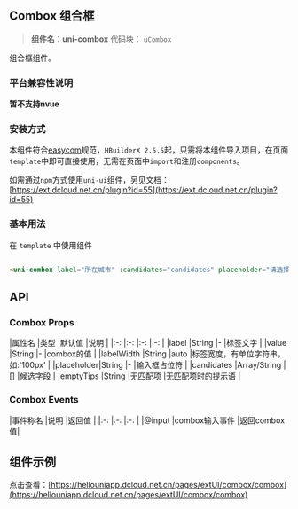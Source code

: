 ## Combox 组合框

> **组件名：uni-combox**
> 代码块： `uCombox`


组合框组件。

### 平台兼容性说明

**暂不支持nvue**

### 安装方式

本组件符合[easycom](https://uniapp.dcloud.io/collocation/pages?id=easycom)规范，`HBuilderX 2.5.5`起，只需将本组件导入项目，在页面`
template`中即可直接使用，无需在页面中`import`和注册`components`。

如需通过`npm`方式使用`uni-ui`组件，另见文档：[https://ext.dcloud.net.cn/plugin?id=55](https://ext.dcloud.net.cn/plugin?id=55)

### 基本用法

在 ``template`` 中使用组件

```html

<uni-combox label="所在城市" :candidates="candidates" placeholder="请选择所在城市" v-model="city"></uni-combox>
```

## API

### Combox Props

|属性名 |类型 |默认值 |说明 | |:-:        |:-:            |:-:        |:-:                                | |label |String |-
|标签文字 | |value |String |- |combox的值 | |labelWidth |String |auto |标签宽度，有单位字符串，如:'100px' | |placeholder|String |- |输入框占位符
| |candidates |Array/String |[]            |候选字段 | |emptyTips |String |无匹配项 |无匹配项时的提示语 |

### Combox Events

|事件称名 |说明 |返回值 | |:-:        |:-:                    |:-:                                                    | |@input
|combox输入事件 |返回combox值|

## 组件示例

点击查看：[https://hellouniapp.dcloud.net.cn/pages/extUI/combox/combox](https://hellouniapp.dcloud.net.cn/pages/extUI/combox/combox)